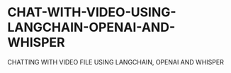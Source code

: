 # CHAT-WITH-VIDEO-USING-LANGCHAIN-OPENAI-AND-WHISPER
CHATTING WITH VIDEO FILE USING LANGCHAIN, OPENAI AND WHISPER
